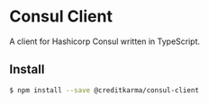 # Consul Client

A client for Hashicorp Consul written in TypeScript.

## Install

```sh
$ npm install --save @creditkarma/consul-client
```